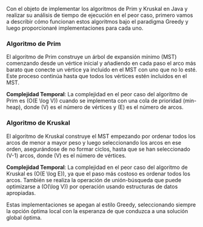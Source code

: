 Con el objeto de implementar los algoritmos de Prim y Kruskal en Java y realizar su análisis de tiempo de ejecución en el peor caso, primero vamos a describir cómo funcionan estos algoritmos bajo el paradigma Greedy y luego proporcionaré implementaciones para cada uno.

### Algoritmo de Prim

El algoritmo de Prim construye un árbol de expansión mínimo (MST) comenzando desde un vértice inicial y añadiendo en cada paso el arco más barato que conecte un vértice ya incluido en el MST con uno que no lo esté. Este proceso continúa hasta que todos los vértices estén incluidos en el MST.

**Complejidad Temporal**: La complejidad en el peor caso del algoritmo de Prim es \(O(E \log V)\) cuando se implementa con una cola de prioridad (min-heap), donde \(V\) es el número de vértices y \(E\) es el número de arcos.

### Algoritmo de Kruskal

El algoritmo de Kruskal construye el MST empezando por ordenar todos los arcos de menor a mayor peso y luego seleccionando los arcos en ese orden, asegurándose de no formar ciclos, hasta que se han seleccionado \(V-1\) arcos, donde \(V\) es el número de vértices.

**Complejidad Temporal**: La complejidad en el peor caso del algoritmo de Kruskal es \(O(E \log E)\), ya que el paso más costoso es ordenar todos los arcos. También se realiza la operación de unión-búsqueda que puede optimizarse a \(O(\log V)\) por operación usando estructuras de datos apropiadas.

Estas implementaciones se apegan al estilo Greedy, seleccionando siempre la opción óptima local con la esperanza de que conduzca a una solución global óptima.